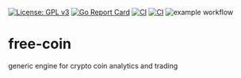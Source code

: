 [![License: GPL v3](https://img.shields.io/badge/License-GPLv3-blue.svg)](https://www.gnu.org/licenses/gpl-3.0)
[![Go Report Card](https://goreportcard.com/badge/github.com/drakos74/free-coin)](https://goreportcard.com/report/github.com/drakos74/free-coin)
[![CI](https://github.com/drakos74/free-coin/workflows/ci/badge.svg)](https://github.com/drakos74/free-coin/actions?query=workflow%3Atest)
[![CI](https://github.com/drakos74/free-coin/workflows/ci/badge.svg)](https://github.com/drakos74/free-coin/actions?query=workflow%3Abuild)
![example workflow](https://github.com/github/docs/actions/workflows/main.yml/badge.svg)
# free-coin
generic engine for crypto coin analytics and trading
